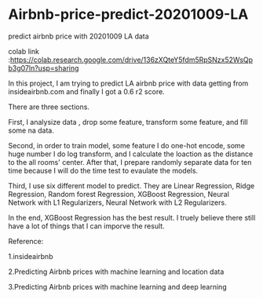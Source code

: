 # Airbnb-price-predict-20201009-LA
predict airbnb price with 20201009 LA data

colab link :https://colab.research.google.com/drive/136zXQteY5fdm5RpSNzx52WsQpb3g07ln?usp=sharing

In this project, I am trying to predict LA airbnb price with data getting from insideairbnb.com and finally I got a 0.6 r2 score.

There are three sections.

First, I analysize data , drop some feature, transform some feature, and fill some na data.

Second, in order to train model, some feature I do one-hot encode, some huge number I do log transform, and I calculate the loaction as the distance to the all rooms' center. After that, I prepare randomly separate data for ten time because I will do the time test to evaulate the models.

Third, I use six different model to predict. They are Linear Regression, Ridge Regression, Random forest Regression, XGBoost Regression, Neural Network with L1 Regularizers, Neural Network with L2 Regularizers.

In the end, XGBoost Regression has the best result. I truely believe there still have a lot of things that I can imporve the result.


Reference:

1.insideairbnb

2.Predicting Airbnb prices with machine learning and location data

3.Predicting Airbnb prices with machine learning and deep learning
